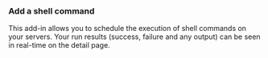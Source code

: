 

### Add a shell command

This add-in allows you to schedule the execution of shell commands on your servers. Your run results (success, failure and any output) can be seen in real-time on the detail page.
